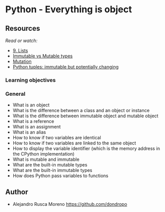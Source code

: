 # Python - Everything is object

## Resources
_Read or watch:_
* [9. Lists](http://www.openbookproject.net/thinkcs/python/english2e/ch09.html#objects-and-values)
* [Immutable vs Mutable types](https://stackoverflow.com/questions/8056130/immutable-vs-mutable-types)
* [Mutation](http://composingprograms.com/pages/24-mutable-data.html#sequence-objects)
* [Python tuples: immutable but potentially changing](http://radar.oreilly.com/2014/10/python-tuples-immutable-but-potentially-changing.html)

### Learning objectives
### General

* What is an object
* What is the difference between a class and an object or instance
* What is the difference between immutable object and mutable object
* What is a reference
* What is an assignment
* What is an alias
* How to know if two variables are identical
* How to know if two variables are linked to the same object
* How to display the variable identifier (which is the memory address in the CPython implementation)
* What is mutable and immutable
* What are the built-in mutable types
* What are the built-in immutable types
* How does Python pass variables to functions

## Author
* Alejandro Rusca Moreno https://github.com/dondropo